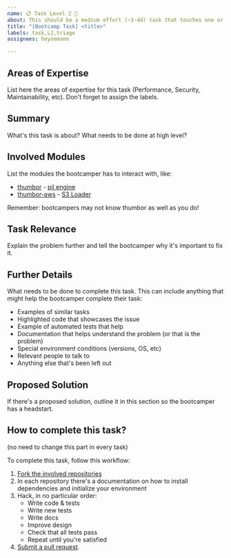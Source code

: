 ```yaml
---
name: 📋 Task Level 2 🧑
about: This should be a medium effort (~3-4d) task that touches one or two files at most. Requires some knowledge about how thumbor and its parts work.
title: "[Bootcamp Task] <title>"
labels: task,L2,triage
assignees: heynemann

---
```


## Areas of Expertise

List here the areas of expertise for this task (Performance, Security, Maintainability, etc). Don't forget to assign the labels.

## Summary

What's this task is about? What needs to be done at high level?

## Involved Modules

List the modules the bootcamper has to interact with, like:

* [thumbor](https://github.com/thumbor/thumbor/) - [pil engine](https://github.com/thumbor/thumbor/blob/master/thumbor/engines/pil.py)
* [thumbor-aws](https://github.com/thumbor/thumbor-aws/) - [S3 Loader](https://github.com/thumbor/thumbor-aws/blob/main/thumbor_aws/loader.py)

Remember: bootcampers may not know thumbor as well as you do!

## Task Relevance

Explain the problem further and tell the bootcamper why it's important to fix it.

## Further Details

What needs to be done to complete this task. This can include anything that might help the bootcamper complete their task:

* Examples of similar tasks
* Highlighted code that showcases the issue
* Example of automated tests that help
* Documentation that helps understand the problem (or that is the problem)
* Special environment conditions (versions, OS, etc)
* Relevant people to talk to
* Anything else that's been left out

## Proposed Solution

If there's a proposed solution, outline it in this section so the bootcamper has a headstart.

## How to complete this task?

(no need to change this part in every task)

To complete this task, follow this workflow:

1. [Fork the involved repositories](http://help.github.com/fork-a-repo/)
2. In each repository there's a documentation on how to install dependencies and initialize your environment
3. Hack, in no particular order:
    - Write code & tests
    - Write new tests
    - Write docs
    - Improve design
    - Check that all tests pass
    - Repeat until you're satisfied
4. [Submit a pull request](https://docs.github.com/en/github/collaborating-with-pull-requests/proposing-changes-to-your-work-with-pull-requests/creating-a-pull-request).
